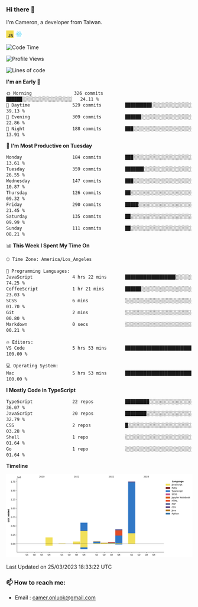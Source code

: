 ### Hi there 👋

I'm Cameron, a developer from Taiwan.


<code><img height="20" src="https://raw.githubusercontent.com/github/explore/80688e429a7d4ef2fca1e82350fe8e3517d3494d/topics/javascript/javascript.png"></code>
<code><img height="20" src="https://raw.githubusercontent.com/github/explore/80688e429a7d4ef2fca1e82350fe8e3517d3494d/topics/react/react.png"></code>



<!--START_SECTION:waka-->
![Code Time](http://img.shields.io/badge/Code%20Time-815%20hrs%2057%20mins-blue)

![Profile Views](http://img.shields.io/badge/Profile%20Views-0-blue)

![Lines of code](https://img.shields.io/badge/From%20Hello%20World%20I%27ve%20Written-3.1%20million%20lines%20of%20code-blue)

**I'm an Early 🐤** 

```text
🌞 Morning                326 commits         ██████░░░░░░░░░░░░░░░░░░░   24.11 % 
🌆 Daytime                529 commits         ██████████░░░░░░░░░░░░░░░   39.13 % 
🌃 Evening                309 commits         ██████░░░░░░░░░░░░░░░░░░░   22.86 % 
🌙 Night                  188 commits         ███░░░░░░░░░░░░░░░░░░░░░░   13.91 % 
```
📅 **I'm Most Productive on Tuesday** 

```text
Monday                   184 commits         ███░░░░░░░░░░░░░░░░░░░░░░   13.61 % 
Tuesday                  359 commits         ███████░░░░░░░░░░░░░░░░░░   26.55 % 
Wednesday                147 commits         ███░░░░░░░░░░░░░░░░░░░░░░   10.87 % 
Thursday                 126 commits         ██░░░░░░░░░░░░░░░░░░░░░░░   09.32 % 
Friday                   290 commits         █████░░░░░░░░░░░░░░░░░░░░   21.45 % 
Saturday                 135 commits         ██░░░░░░░░░░░░░░░░░░░░░░░   09.99 % 
Sunday                   111 commits         ██░░░░░░░░░░░░░░░░░░░░░░░   08.21 % 
```


📊 **This Week I Spent My Time On** 

```text
🕑︎ Time Zone: America/Los_Angeles

💬 Programming Languages: 
JavaScript               4 hrs 22 mins       ███████████████████░░░░░░   74.25 % 
CoffeeScript             1 hr 21 mins        ██████░░░░░░░░░░░░░░░░░░░   23.03 % 
SCSS                     6 mins              ░░░░░░░░░░░░░░░░░░░░░░░░░   01.70 % 
Git                      2 mins              ░░░░░░░░░░░░░░░░░░░░░░░░░   00.80 % 
Markdown                 0 secs              ░░░░░░░░░░░░░░░░░░░░░░░░░   00.21 % 

🔥 Editors: 
VS Code                  5 hrs 53 mins       █████████████████████████   100.00 % 

💻 Operating System: 
Mac                      5 hrs 53 mins       █████████████████████████   100.00 % 
```

**I Mostly Code in TypeScript** 

```text
TypeScript               22 repos            █████████░░░░░░░░░░░░░░░░   36.07 % 
JavaScript               20 repos            ████████░░░░░░░░░░░░░░░░░   32.79 % 
CSS                      2 repos             █░░░░░░░░░░░░░░░░░░░░░░░░   03.28 % 
Shell                    1 repo              ░░░░░░░░░░░░░░░░░░░░░░░░░   01.64 % 
Go                       1 repo              ░░░░░░░░░░░░░░░░░░░░░░░░░   01.64 % 
```



**Timeline**

![Lines of Code chart](https://raw.githubusercontent.com/camer0nluo/camer0nluo/main/assets/bar_graph.png)


 Last Updated on 25/03/2023 18:33:22 UTC
<!--END_SECTION:waka-->

### 📫 How to reach me:
- Email : camer.onluok@gmail.com
